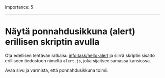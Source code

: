 importance: 5

---

# Näytä ponnahdusikkuna (alert) erillisen skriptin avulla

Ota edellisen tehtävän ratkaisu <info:task/hello-alert> ja siirrä skriptin sisältö erilliseen tiedostoon nimeltä `alert.js`, joka sijaitsee samassa kansiossa.

Avaa sivu ja varmista, että ponnahdusikkuna toimii.
